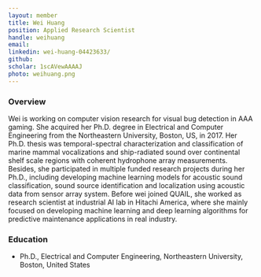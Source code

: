 ```yaml
---
layout: member
title: Wei Huang
position: Applied Research Scientist
handle: weihuang
email: 
linkedin: wei-huang-04423633/
github:
scholar: 1scAVewAAAAJ 
photo: weihuang.png
---
```



### Overview
Wei is working on computer vision research for visual bug detection in AAA gaming. She acquired her Ph.D. degree in Electrical and Computer Engineering from the Northeastern University, Boston, US, in 2017. Her Ph.D. thesis was temporal-spectral characterization and classification of marine mammal vocalizations and ship-radiated sound over continental shelf scale regions with coherent hydrophone array measurements. Besides, she participated in multiple funded research projects during her Ph.D., including developing machine learning models for acoustic sound classification, sound source identification and localization using acoustic data from sensor array system. Before wei joined QUAIL, she worked as research scientist at industrial AI lab in Hitachi America, where she mainly focused on developing machine learning and deep learning algorithms for predictive maintenance applications in real industry. 
  

### Education
 - Ph.D., Electrical and Computer Engineering, Northeastern University, Boston, United States
